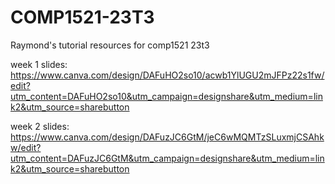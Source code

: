 # COMP1521-23T3
Raymond's tutorial resources for comp1521 23t3

week 1 slides: https://www.canva.com/design/DAFuHO2so10/acwb1YlUGU2mJFPz22s1fw/edit?utm_content=DAFuHO2so10&utm_campaign=designshare&utm_medium=link2&utm_source=sharebutton

week 2 slides: https://www.canva.com/design/DAFuzJC6GtM/jeC6wMQMTzSLuxmjCSAhkw/edit?utm_content=DAFuzJC6GtM&utm_campaign=designshare&utm_medium=link2&utm_source=sharebutton
